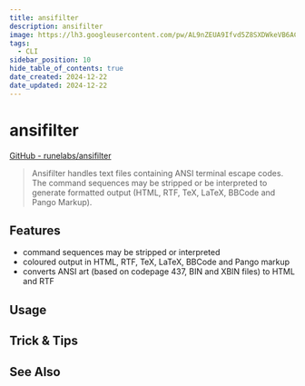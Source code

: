```yaml
---
title: ansifilter
description: ansifilter
image: https://lh3.googleusercontent.com/pw/AL9nZEUA9Ifvd5Z8SXDWkeVB6AC4MPGwnXaL6kBXNPoXwOQQ2jOcZ1Jw_0p8TKK8C3ZX0e67_FOY15eDrm7aaXSQJcKtoUzC80SAQEHsaBy6qS2AqNNs5VUFNXBKm439y_1wkvmDl-PnL8ReojnIumNlEvOXBg=w800-no?authuser=0
tags:
  - CLI
sidebar_position: 10
hide_table_of_contents: true
date_created: 2024-12-22
date_updated: 2024-12-22
---
```


# ansifilter

[GitHub - runelabs/ansifilter](https://github.com/runelabs/ansifilter)

> Ansifilter handles text files containing ANSI terminal escape codes.  
> The command sequences may be stripped or be interpreted to generate formatted output (HTML, RTF, TeX, LaTeX, BBCode and Pango Markup).

## Features

- command sequences may be stripped or interpreted
- coloured output in HTML, RTF, TeX, LaTeX, BBCode and Pango markup
- converts ANSI art (based on codepage 437, BIN and XBIN files) to HTML and RTF

## Usage

## Trick & Tips

## See Also
